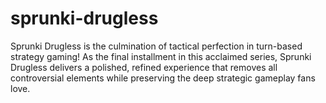 # sprunki-drugless
Sprunki Drugless is the culmination of tactical perfection in turn-based strategy gaming! As the final installment in this acclaimed series, Sprunki Drugless delivers a polished, refined experience that removes all controversial elements while preserving the deep strategic gameplay fans love.
